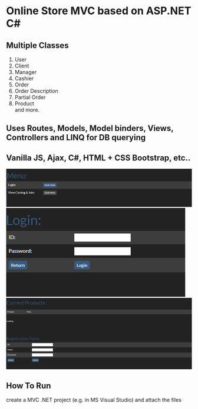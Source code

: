 # Online Store MVC based on ASP.NET C#
## Multiple Classes
1. User <br>
2. Client <br>
3. Manager <br>
4. Cashier <br>
5. Order <br>
6. Order Description <br>
7. Partial Order <br>
8. Product <br> and more.

## Uses Routes, Models, Model binders, Views, Controllers and LINQ for DB querying
## Vanilla JS, Ajax, C#, HTML + CSS Bootstrap, etc..


![alt tag](https://github.com/orel1212/Portfolio/blob/main/WEB%20(+DL)/JS%2B%20Bootstrap%20%2B%20ASP.NET/OnlineStore/%E2%80%8F%E2%80%8FMainmenu.PNG)
![alt tag](https://github.com/orel1212/Portfolio/blob/main/WEB%20(+DL)/JS%2B%20Bootstrap%20%2B%20ASP.NET/OnlineStore/login.PNG)
![alt tag](https://github.com/orel1212/Portfolio/blob/main/WEB%20(+DL)/JS%2B%20Bootstrap%20%2B%20ASP.NET/OnlineStore/%E2%80%8F%E2%80%8Fcatalog_register.PNG)


## How To Run
create a MVC .NET project (e.g. in MS Visual Studio) and attach the files<br>
